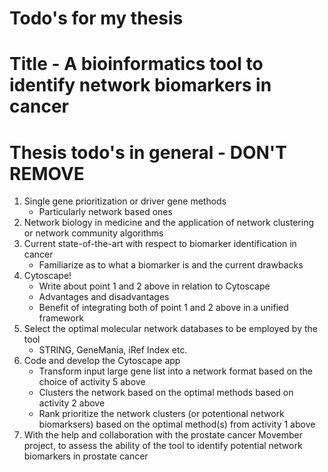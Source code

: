 Todo's for my thesis
===============================

# Title - A bioinformatics tool to identify network biomarkers in cancer

# Thesis todo's in general - DON'T REMOVE
1. Single gene prioritization or driver gene methods
    - Particularly network based ones
2. Network biology in medicine and the application of network clustering or
  network community algorithms
3. Current state-of-the-art with respect to biomarker identification in cancer
    - Familiarize as to what a biomarker is and the current drawbacks
4. Cytoscape!
    - Write about point 1 and 2 above in relation to Cytoscape
    - Advantages and disadvantages
    - Benefit of integrating both of point 1 and 2 above in a unified framework
5. Select the optimal molecular network databases to be employed by the tool
    - STRING, GeneMania, iRef Index etc.
6. Code and develop the Cytoscape app
    - Transform input large gene list into a network format based on the choice
      of activity 5 above
    - Clusters the network based on the optimal methods based on activity 2
      above
    - Rank prioritize the network clusters (or potentional network biomarksers)
      based on the optimal method(s) from activity 1 above
7. With the help and collaboration with the prostate cancer Movember project, to
   assess the ability of the tool to identify potential network biomarkers in
   prostate cancer
